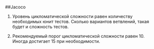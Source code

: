 ##Jacoco
1. Уровень цикломатической сложности равен количеству
   необходимых юнит тестов. Сколько вариантов ветвлений, 
   такая будет и сложность тестов.
   
2. Рекомендуемый порог цикломатической сложности равен 10. 
   Иногда достигает 15 при необходимости.